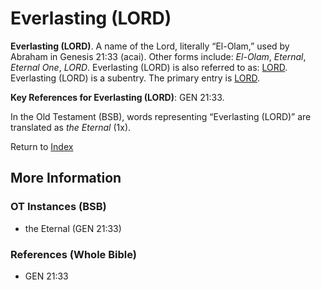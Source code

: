 # Everlasting (LORD)
**Everlasting (LORD)**. 
A name of the Lord, literally “El-Olam,” used by Abraham in Genesis 21:33 (acai). 
Other forms include: 
*El-Olam*, *Eternal*, *Eternal One*, *LORD*. 
Everlasting (LORD) is also referred to as: 
[LORD](Lord.md). 
Everlasting (LORD) is a subentry. The primary entry is 
[LORD](Lord.md). 


**Key References for Everlasting (LORD)**: 
GEN 21:33. 


In the Old Testament (BSB), words representing “Everlasting (LORD)” are translated as 
*the Eternal* (1x). 




Return to [Index](00-Index.md)

## More Information

### OT Instances (BSB)

* the Eternal (GEN 21:33)



### References (Whole Bible)

* GEN 21:33



